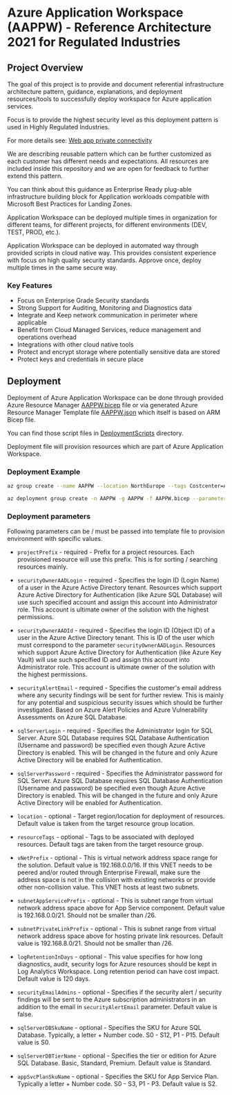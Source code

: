 # Azure Application Workspace (AAPPW) - Reference Architecture 2021 for Regulated Industries

## Project Overview

The goal of this project is to provide and document referential infrastructure architecture pattern,
guidance, explanations, and deployment resources/tools
to successfully deploy workspace for Azure application services.

Focus is to provide the highest security level as this deployment pattern is
used in Highly Regulated Industries.

For more details see: [Web app private connectivity](https://docs.microsoft.com/en-us/azure/architecture/example-scenario/private-web-app/private-web-app)

We are describing reusable pattern which can be further customized as each customer has different needs
and expectations. All resources are included inside this repository and we are open for feedback to further extend this pattern.

You can think about this guidance as Enterprise Ready plug-able
infrastructure building block for Application workloads compatible with Microsoft Best Practices for Landing Zones.

Application Workspace can be deployed multiple times in organization
for different teams, for different projects, for different environments (DEV, TEST, PROD, etc.).

Application Workspace can be deployed in automated way through provided scripts in cloud native way.
This provides consistent experience with focus on high quality security standards.
Approve once, deploy multiple times in the same secure way.

### Key Features

- Focus on Enterprise Grade Security standards
- Strong Support for Auditing, Monitoring and Diagnostics data
- Integrate and Keep network communication in perimeter where applicable
- Benefit from Cloud Managed Services, reduce management and operations overhead
- Integrations with other cloud native tools
- Protect and encrypt storage where potentially sensitive data are stored
- Protect keys and credentials in secure place

## Deployment

Deployment of Azure Application Workspace can be done through provided Azure Resource Manager [AAPPW.bicep](DeploymentScripts/AAPPW.bicep) file or via generated Azure Resource Manager Template file [AAPPW.json](DeploymentScripts/AAPPW.json) which itself is based on ARM Bicep file.

You can find those script files in [DeploymentScripts](DeploymentScripts) directory.

Deployment file will provision resources which are part of Azure Application Workspace.

### Deployment Example

```bash
az group create --name AAPPW --location NorthEurope --tags Costcenter=ABC001 Owner='Bob' --subscription "Subscription001"

az deployment group create -n AAPPW -g AAPPW -f AAPPW.bicep --parameters projectPrefix=proj01 securityOwnerAADLogin=aappwAdmin@xyz.com securityOwnerAADId=00000000-0000-0000-0000-000000000000 securityAlertEmail=aappwAdmin@xyz.com sqlServerLogin=myUserName sqlServerPassword=myPassword --subscription "Subscription001"
```

### Deployment parameters

Following parameters can be / must be passed into template file to provision environment with specific values.

- ```projectPrefix``` - required - Prefix for a project resources.
Each provisioned resource will use this prefix. This is for sorting / searching resources mainly.

- ```securityOwnerAADLogin``` - required - Specifies the login ID (Login Name) of a user in the Azure Active Directory tenant.
Resources which support Azure Active Directory for Authentication (like Azure SQL Database) will use
such specified account and assign this account into Administrator role.
This account is ultimate owner of the solution with the highest permissions.

- ```securityOwnerAADId``` - required - Specifies the login ID (Object ID) of a user in the Azure Active Directory tenant.
This is ID of the user which must correspond to the parameter ```securityOwnerAADLogin```.
Resources which support Azure Active Directory for Authentication (like Azure Key Vault) will use
such specified ID and assign this account into Administrator role.
This account is ultimate owner of the solution with the highest permissions.

- ```securityAlertEmail``` - required - Specifies the customer's email address where any security findings will be sent for further review.
This is mainly for any potential and suspicious security issues which should be further investigated.
Based on Azure Alert Policies and Azure Vulnerability Assessments on Azure SQL Database.

- ```sqlServerLogin``` - required - Specifies the Administrator login for SQL Server.
Azure SQL Database requires SQL Database Authentication (Username and password) be specified even though
Azure Active Directory is enabled.
This will be changed in the future and only Azure Active Directory will be enabled for Authentication.

- ```sqlServerPassword``` - required - Specifies the Administrator password for SQL Server.
Azure SQL Database requires SQL Database Authentication (Username and password) be specified even though
Azure Active Directory is enabled.
This will be changed in the future and only Azure Active Directory will be enabled for Authentication.

- ```location``` - optional - Target region/location for deployment of resources. Default value is taken from the target resource group location.

- ```resourceTags``` - optional - Tags to be associated with deployed resources. Default tags are taken from the target resource group.

- ```vNetPrefix``` - optional - This is virtual network address space range for the solution. Default value is 192.168.0.0/16.
If this VNET needs to be peered and/or routed through Enterprise Firewall, make sure the address space is not in the collision with
existing networks or provide other non-collision value. This VNET hosts at least two subnets.

- ```subnetAppServicePrefix``` - optional - This is subnet range from virtual network address space above
for App Service component. Default value is 192.168.0.0/21. Should not be smaller than /26.

- ```subnetPrivateLinkPrefix``` - optional - This is subnet range from virtual network address space above
for hosting private link resources. Default value is 192.168.8.0/21. Should not be smaller than /26.

- ```logRetentionInDays``` - optional - This value specifies for how long diagnostics, audit, security logs for Azure resources
should be kept in Log Analytics Workspace. Long retention period can have cost impact. Default value is 120 days.

- ```securityEmailAdmins``` - optional - Specifies if the security alert / security findings will be sent to the
Azure subscription administrators in an addition to the email in ```securityAlertEmail``` parameter. Default value is false.

- ```sqlServerDBSkuName``` - optional - Specifies the SKU for Azure SQL Database. Typically, a letter + Number code. S0 - S12, P1 - P15. Default value is S0.

- ```sqlServerDBTierName``` - optional - Specifies the tier or edition for Azure SQL Database. Basic, Standard, Premium. Default value is Standard.

- ```appSvcPlanSkuName``` - optional - Specifies the SKU for App Service Plan. Typically a letter + Number code. S0 - S3, P1 - P3. Default value is S2.
